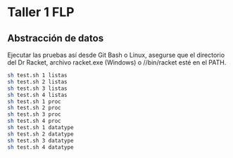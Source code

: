 # Taller 1 FLP
## Abstracción de datos

Ejecutar las pruebas así desde Git Bash o Linux, asegurse que el directorio del Dr Racket, archivo racket.exe (Windows) o /<carpeta>/bin/racket esté en el PATH.

```bash 
sh test.sh 1 listas
sh test.sh 2 listas
sh test.sh 3 listas
sh test.sh 4 listas
sh test.sh 1 proc
sh test.sh 2 proc
sh test.sh 3 proc
sh test.sh 4 proc
sh test.sh 1 datatype
sh test.sh 2 datatype
sh test.sh 3 datatype
sh test.sh 4 datatype
```
